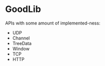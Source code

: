 # GoodLib

APIs with some amount of implemented-ness:
* UDP
* Channel
* TreeData
* Window
* TCP
* HTTP
